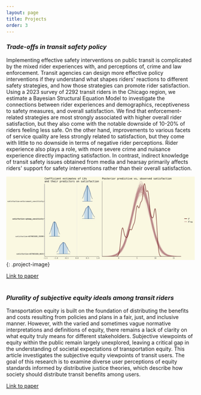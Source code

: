 ```yaml
---
layout: page
title: Projects
order: 3
---
```


<div class="content-container">
  <div class="content-main" markdown="1">

### *Trade-offs in transit safety policy*

Implementing effective safety interventions on public transit is complicated by the mixed rider experiences with, and perceptions of, crime and law enforcement. Transit agencies can design more effective policy interventions if they understand what shapes riders' reactions to different safety strategies, and how those strategies can promote rider satisfaction. Using a 2023 survey of 2292 transit riders in the Chicago region, we estimate a Bayesian Structural Equation Model to investigate the connections between rider experiences and demographics, receptiveness to safety measures, and overall satisfaction. We find that enforcement-related strategies are most strongly associated with higher overall rider satisfaction, but they also come with the notable downside of 10-20% of riders feeling less safe. On the other hand, improvements to various facets of service quality are less strongly related to satisfaction, but they come with little to no downside in terms of negative rider perceptions. Rider experience also plays a role, with more severe crime and nuisance experience directly impacting satisfaction. In contrast, indirect knowledge of transit safety issues obtained from media and hearsay primarily affects riders' support for safety interventions rather than their overall satisfaction.

![sat-pic](assets/images/sat_color.jpeg){: .project-image}

  </div>
  <div class="sidebar">
    <a href="https://papers.ssrn.com/sol3/papers.cfm?abstract_id=4989514">Link to paper</a>
  </div>
</div>

<br>

<div class="content-container">
<div class="content-main" markdown="1">

### *Plurality of subjective equity ideals among transit riders*

Transportation equity is built on the foundation of distributing the benefits and costs resulting from policies and plans in a fair, just, and inclusive manner. However, with the varied and sometimes vague normative interpretations and definitions of equity, there remains a lack of clarity on what equity truly means for different stakeholders. Subjective viewpoints of equity within the public remain largely unexplored, leaving a critical gap in the understanding of societal expectations of transportation equity. This article investigates the subjective equity viewpoints of transit users. The goal of this research is to examine diverse user perceptions of equity standards informed by distributive justice theories, which describe how society should distribute transit benefits among users.

</div>
<div class="sidebar">
<a href="https://www.sciencedirect.com/science/article/pii/S0967070X25002355?casa_token=st9CqSsatDIAAAAA:Pigyfd0B5wcgMh4tpLiiLIff7A34eBeh3sG2r_V9eALkUHbgHpVWKQtYAwjw08h-vEXICEY">Link to paper</a>
</div>
</div>
